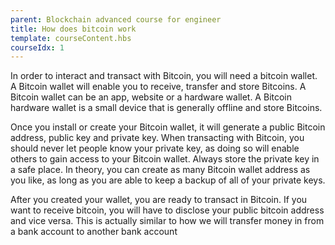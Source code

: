 ```yaml
---
parent: Blockchain advanced course for engineer
title: How does bitcoin work
template: courseContent.hbs
courseIdx: 1
---
```

In order to interact and transact with Bitcoin, you will need a bitcoin wallet. A Bitcoin wallet will enable you to receive, transfer and store Bitcoins. A Bitcoin wallet can be an app, website or a hardware wallet. A Bitcoin hardware wallet is a small device that is generally offline and store Bitcoins.

Once you install or create your Bitcoin wallet, it will generate a public Bitcoin address, public key and private key. When transacting with Bitcoin, you should never let people know your private key, as doing so will enable others to gain access to your Bitcoin wallet. Always store the private key in a safe place. In theory, you can create as many Bitcoin wallet address as you like, as long as you are able to keep a backup of all of your private keys.

After you created your wallet, you are ready to transact in Bitcoin. If you want to receive bitcoin, you will have to disclose your public bitcoin address and vice versa. This is actually similar to how we will transfer money in from a bank account to another bank account
